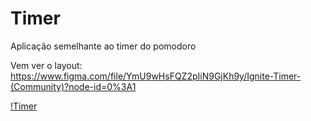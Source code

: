 # Timer
Aplicação semelhante ao timer do pomodoro

Vem ver o layout: https://www.figma.com/file/YmU9wHsFQZ2pIiN9GjKh9y/Ignite-Timer-(Community)?node-id=0%3A1

[!Timer](https://github.com/Patricia17991/Timer/blob/main/src/assets/Captura%20de%20Tela%20(43).png?raw=true)
